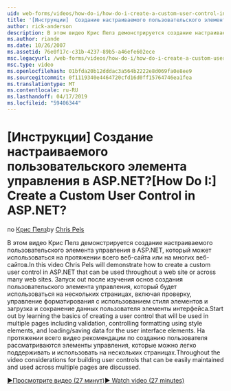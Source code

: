 ```yaml
---
uid: web-forms/videos/how-do-i/how-do-i-create-a-custom-user-control-in-aspnet
title: '[Инструкции]  Создание настраиваемого пользовательского элемента управления в ASP.NET? | Документы Майкрософт'
author: rick-anderson
description: В этом видео Крис Пелз демонстрируется создание настраиваемого пользовательского элемента управления в ASP.NET, который может использоваться на протяжении всего веб-сайта или на многих веб-сайтов. STA...
ms.author: riande
ms.date: 10/26/2007
ms.assetid: 76e0f17c-c31b-4237-89b5-a46efe602ece
msc.legacyurl: /web-forms/videos/how-do-i/how-do-i-create-a-custom-user-control-in-aspnet
msc.type: video
ms.openlocfilehash: 01bfda20b12dddac3a564b2222e8d069fa0e8ee9
ms.sourcegitcommit: 0f1119340e4464720cfd16d0ff15764746ea1fea
ms.translationtype: MT
ms.contentlocale: ru-RU
ms.lasthandoff: 04/17/2019
ms.locfileid: "59406344"
---
```

# <a name="how-do-i--create-a-custom-user-control-in-aspnet"></a><span data-ttu-id="78ef1-105">[Инструкции]  Создание настраиваемого пользовательского элемента управления в ASP.NET?</span><span class="sxs-lookup"><span data-stu-id="78ef1-105">[How Do I:]  Create a Custom User Control in ASP.NET?</span></span>

<span data-ttu-id="78ef1-106">по [Крис Пелз](https://twitter.com/chrispels)</span><span class="sxs-lookup"><span data-stu-id="78ef1-106">by [Chris Pels](https://twitter.com/chrispels)</span></span>

<span data-ttu-id="78ef1-107">В этом видео Крис Пелз демонстрируется создание настраиваемого пользовательского элемента управления в ASP.NET, который может использоваться на протяжении всего веб-сайта или на многих веб-сайтов.</span><span class="sxs-lookup"><span data-stu-id="78ef1-107">In this video Chris Pels will demonstrate how to create a custom user control in ASP.NET that can be used throughout a web site or across many web sites.</span></span> <span data-ttu-id="78ef1-108">Запуск out после изучения основ создания пользовательского элемента управления, который будет использоваться на нескольких страницах, включая проверку, управление форматирования с использованием стиля элементов и загрузка и сохранение данных пользователя элементы интерфейса.</span><span class="sxs-lookup"><span data-stu-id="78ef1-108">Start out by learning the basics of creating a user control that will be used in multiple pages including validation, controlling formatting using style elements, and loading/saving data for the user interface elements.</span></span> <span data-ttu-id="78ef1-109">На протяжении всего видео рекомендации по созданию пользователя рассматриваются элементы управления, которые можно легко поддерживать и использовать на нескольких страницах.</span><span class="sxs-lookup"><span data-stu-id="78ef1-109">Throughout the video considerations for building user controls that can be easily maintained and used across multiple pages are discussed.</span></span>

[<span data-ttu-id="78ef1-110">&#9654;Просмотрите видео (27 минут)</span><span class="sxs-lookup"><span data-stu-id="78ef1-110">&#9654; Watch video (27 minutes)</span></span>](https://channel9.msdn.com/Blogs/ASP-NET-Site-Videos/how-do-i-create-a-custom-user-control-in-aspnet)
